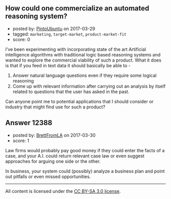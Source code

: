## How could one commercialize an automated reasoning system?

- posted by: [PintoUbuntu](https://stackexchange.com/users/4595425/pintoubuntu) on 2017-03-29
- tagged: `marketing`, `target-market`, `product-market-fit`
- score: 0

I’ve been experimenting with incorporating state of the art Artificial intelligence algorithms with traditional logic based reasoning systems and wanted to explore the commercial viability of such a product.  What it does is that if you feed in text data it should basically be able to - 

1. Answer natural language questions even if they require some logical reasoning
2. Come up with relevant information after carrying out an analysis by itself related to questions that the user has asked in the past. 

Can anyone point me to potential applications that I should consider or industry that might find use for such a product?


## Answer 12388

- posted by: [BrettFromLA](https://stackexchange.com/users/2813127/brettfromla) on 2017-03-30
- score: 1

Law firms would probably pay good money if they could enter the facts of a case, and your A.I. could return relevant case law or even suggest approaches for arguing one side or the other.

In business, your system could (possibly) analyze a business plan and point out pitfalls or even missed opportunities.



---

All content is licensed under the [CC BY-SA 3.0 license](https://creativecommons.org/licenses/by-sa/3.0/).
